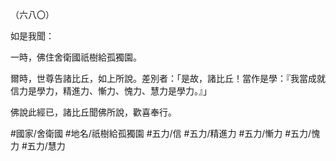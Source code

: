 （六八〇）

如是我聞：

一時，佛住舍衛國祇樹給孤獨園。

爾時，世尊告諸比丘，如上所說。差別者：「是故，諸比丘！當作是學：『我當成就信力是學力，精進力、慚力、愧力、慧力是學力。』」

佛說此經已，諸比丘聞佛所說，歡喜奉行。

#國家/舍衛國
#地名/祇樹給孤獨園
#五力/信
#五力/精進力
#五力/慚力
#五力/愧力
#五力/慧力
